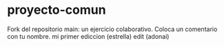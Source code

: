 # proyecto-comun
Fork del repositorio main: un ejercicio colaborativo.
Coloca un comentario con tu nombre.
mi primer ediccion (estrella) 
edit (adonai)

